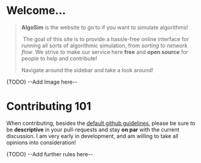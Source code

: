 # Welcome...

> **AlgoSim** is the website to go to if you want to simulate algorithms!
>
> ​    The goal of this site is to provide a hassle-free online interface for running all sorts of algorithmic simulation, from *sorting* to *network flow*. We strive to make our service here **free** and **open source** for people to help and contribute! 
>
> Navigate around the sidebar and take a look around!

{TODO} --Add Image here--











# Contributing 101

When contributing, besides the [default github guidelines](https://docs.github.com/en/github/site-policy/github-community-guidelines), please be sure to be __descriptive__ in your pull-requests and stay __on par__ with the current discussion. I am very early in development, and am willing to take all opinions into consideration!

{TODO} --Add further rules here-- 